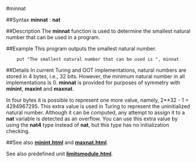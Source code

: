 
#minnat

##Syntax
**minnat** : **nat**


##Description
The **minnat** function is used to determine the smallest natural number that can be used in a program.


##Example
This program outputs the smallest natural number.

        put "The smallest natural number that can be used is ", minnat
##Details
In current Turing and OOT implementations, natural numbers are stored in 4 bytes, i.e., 32 bits. However, the minimum natural number in all implementations is 0. **minnat** is provided for purposes of symmetry with **minint**, **maxint** and **maxnat**.

In four bytes it is possible to represent one more value, namely, 2**32 - 1 = 4294967295. This extra value is used in Turing to represent the uninitialized natural number. Although it can be computed, any attempt to assign it to a **nat** variable is detected as an overflow. You can use this extra value by using the **nat4** type instead of **nat**, but this type has no initialization checking.


##See also
**[minint.html](minint)** and **[maxnat.html](maxnat)**.

See also predefined unit **[limitsmodule.html](Limits)**.

